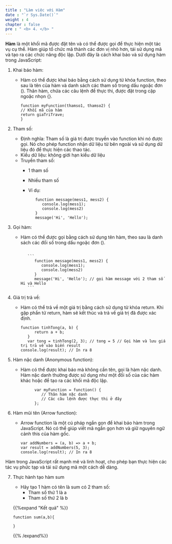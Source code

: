 ```yaml
---
title : "Làm việc với Hàm"
date : "`r Sys.Date()`"
weight : 4
chapter : false
pre : " <b> 4. </b> "
---
```


**Hàm** là một khối mã được đặt tên và có thể được gọi để thực hiện một tác vụ cụ thể. Hàm giúp tổ chức mã thành các đơn vị nhỏ hơn, tái sử dụng mã và tạo ra các chức năng độc lập. Dưới đây là cách khai báo và sử dụng hàm trong JavaScript:

1. Khai báo hàm:
   - Hàm có thể được khai báo bằng cách sử dụng từ khóa function, theo sau là tên của hàm và danh sách các tham số trong dấu ngoặc đơn (). Thân hàm, chứa các câu lệnh để thực thi, được đặt trong cặp ngoặc nhọn {}.

      ```
      function myFunction(thamso1, thamso2) {
      // Khối mã của hàm
      return giaTriTrave;
      }
      ```
   
2. Tham số:
   - Định nghĩa: Tham số là giá trị được truyền vào function khi nó được gọi. Nó cho phép function nhận dữ liệu từ bên ngoài và sử dụng dữ liệu đó để thực hiện các thao tác.
   - Kiểu dữ liệu: không giới hạn kiểu dữ liệu
   - Truyền tham số:   
      - 1 tham số
      - Nhiều tham số
      - Ví dụ:

         ```
            function message(mess1, mess2) {
               console.log(mess1);
               console.log(mess2)
            }
            message('Hi', 'Hello');
         ```   
   
3. Gọi hàm:
   - Hàm có thể được gọi bằng cách sử dụng tên hàm, theo sau là danh sách các đối số trong dấu ngoặc đơn ().
      ```
      
         ```
            function message(mess1, mess2) {
               console.log(mess1);
               console.log(mess2)
            }
            message('Hi', 'Hello'); // gọi hàm message với 2 tham số Hi và Hello
         ```   
      ```
   
4. Giá trị trả về:
   - Hàm có thể trả về một giá trị bằng cách sử dụng từ khóa return. Khi gặp phần tử return, hàm sẽ kết thúc và trả về giá trị đã được xác định.
      ```
      function tinhTong(a, b) {
            return a + b;
         }
         var tong = tinhTong(2, 3); // tong = 5 // Gọi hàm và lưu giá trị trả về vào biến result
      console.log(result); // In ra 8

      ```

5. Hàm nặc danh (Anonymous function):
   - Hàm có thể được khai báo mà không cần tên, gọi là hàm nặc danh. Hàm nặc danh thường được sử dụng như một đối số của các hàm khác hoặc để tạo ra các khối mã độc lập.
      
      ```
            var myFunction = function() {
               // Thân hàm nặc danh
               // Các câu lệnh được thực thi ở đây
            };
      ```

6. Hàm mũi tên (Arrow function):
   - Arrow function là một cú pháp ngắn gọn để khai báo hàm trong JavaScript. Nó có thể giúp viết mã ngắn gọn hơn và giữ nguyên ngữ cảnh this của hàm gốc.

      ```
      var addNumbers = (a, b) => a + b;
      var result = addNumbers(5, 3);
      console.log(result); // In ra 8
      ```  

Hàm trong JavaScript rất mạnh mẽ và linh hoạt, cho phép bạn thực hiện các tác vụ phức tạp và tái sử dụng mã một cách dễ dàng.

7. Thực hành tạo hàm sum 
   - Hãy tạo 1 hàm có tên là sum có 2 tham số:
      - Tham số thứ 1 là a
      - Tham số thứ 2 là b

   {{%expand "Kết quả" %}}
   ```
   function sum(a,b){

   }      
   ```  
   {{% /expand%}}
